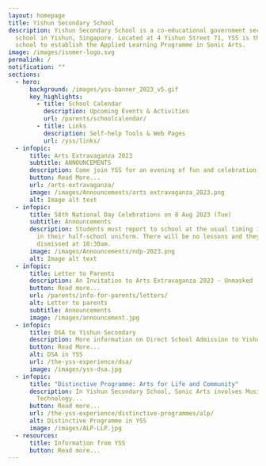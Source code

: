 ```yaml
---
layout: homepage
title: Yishun Secondary School
description: Yishun Secondary School is a co-educational government secondary
  school in Yishun, Singapore. Located at 4 Yishun Street 71, YSS is the first
  school to establish the Applied Learning Programme in Sonic Arts.
image: /images/isomer-logo.svg
permalink: /
notification: ""
sections:
  - hero:
      background: /images/yss-banner_2023_v5.gif
      key_highlights:
        - title: School Calendar
          description: Upcoming Events & Activities
          url: /parents/schoolcalendar/
        - title: Links
          description: Self-help Tools & Web Pages
          url: /yss/links/
  - infopic:
      title: Arts Extravaganza 2023
      subtitle: ANNOUNCEMENTS
      description: Come join YSS for an evening of fun and celebration!
      button: Read More...
      url: /arts-extravaganza/
      image: /images/Announcements/arts extravaganza_2023.png
      alt: Image alt text
  - infopic:
      title: 58th National Day Celebrations on 8 Aug 2023 (Tue)
      subtitle: Announcements
      description: Students must report to school at the usual timing in the morning,
        in their half-school uniform. There will be no lessons and they will be
        dismissed at 10:30am.
      image: /images/Announcements/ndp-2023.png
      alt: Image alt text
  - infopic:
      title: Letter to Parents
      description: An Invitation to Arts Extravaganza 2023 - Unmasked
      button: Read more...
      url: /parents/info-for-parents/letters/
      alt: Letter to parents
      subtitle: Announcements
      image: /images/announcement.jpg
  - infopic:
      title: DSA to Yishun Secondary
      description: More information on Direct School Admission to Yishun Secondary...
      button: Read More...
      alt: DSA in YSS
      url: /the-yss-experience/dsa/
      image: /images/yss-dsa.jpg
  - infopic:
      title: "Distinctive Programme: Arts for Life and Community"
      description: In Yishun Secondary School, Sonic Arts involves Music, Media and
        Technology...
      button: Read more...
      url: /the-yss-experience/distinctive-programmes/alp/
      alt: Distinctive Programme in YSS
      image: /images/ALP-LLP.jpg
  - resources:
      title: Information from YSS
      button: Read more...
---
```

